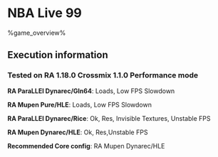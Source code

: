 # NBA Live 99 

%game_overview%

## Execution information

### Tested on RA 1.18.0 Crossmix 1.1.0 Performance mode

**RA ParaLLEl Dynarec/Gln64**: Loads, Low FPS Slowdown

**RA Mupen Pure/HLE**: Loads, Low FPS Slowdown

**RA ParaLLEl Dynarec/Rice**: Ok, Res, Invisible Textures, Unstable FPS

**RA Mupen Dynarec/HLE**: Ok, Res,Unstable FPS

**Recommended Core config**: RA Mupen Dynarec/HLE